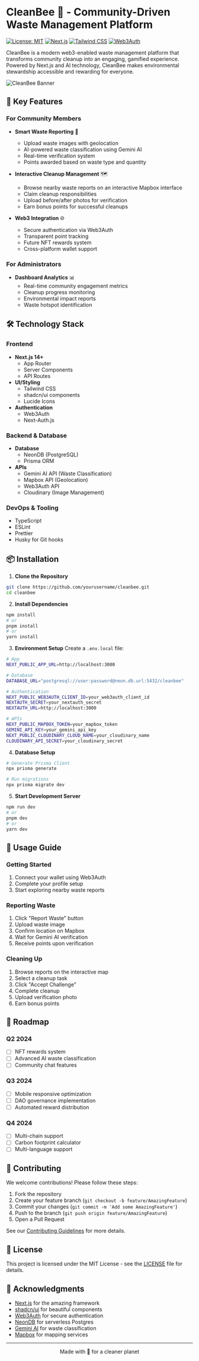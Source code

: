 # CleanBee 🐝 - Community-Driven Waste Management Platform

[![License: MIT](https://img.shields.io/badge/License-MIT-yellow.svg)](https://opensource.org/licenses/MIT)
[![Next.js](https://img.shields.io/badge/Next.js-14-black)](https://nextjs.org/)
[![Tailwind CSS](https://img.shields.io/badge/Tailwind-3.0-blue)](https://tailwindcss.com/)
[![Web3Auth](https://img.shields.io/badge/Web3Auth-Latest-purple)](https://web3auth.io/)

CleanBee is a modern web3-enabled waste management platform that transforms community cleanup into an engaging, gamified experience. Powered by Next.js and AI technology, CleanBee makes environmental stewardship accessible and rewarding for everyone.

![CleanBee Banner](banner-placeholder.png)

## 🌟 Key Features

### For Community Members
- **Smart Waste Reporting** 📸
  - Upload waste images with geolocation
  - AI-powered waste classification using Gemini AI
  - Real-time verification system
  - Points awarded based on waste type and quantity

- **Interactive Cleanup Management** 🗺️
  - Browse nearby waste reports on an interactive Mapbox interface
  - Claim cleanup responsibilities
  - Upload before/after photos for verification
  - Earn bonus points for successful cleanups

- **Web3 Integration** 🌐
  - Secure authentication via Web3Auth
  - Transparent point tracking
  - Future NFT rewards system
  - Cross-platform wallet support

### For Administrators
- **Dashboard Analytics** 📊
  - Real-time community engagement metrics
  - Cleanup progress monitoring
  - Environmental impact reports
  - Waste hotspot identification

## 🛠️ Technology Stack

### Frontend
- **Next.js 14+**
  - App Router
  - Server Components
  - API Routes
- **UI/Styling**
  - Tailwind CSS
  - shadcn/ui components
  - Lucide Icons
- **Authentication**
  - Web3Auth
  - Next-Auth.js

### Backend & Database
- **Database**
  - NeonDB (PostgreSQL)
  - Prisma ORM
- **APIs**
  - Gemini AI API (Waste Classification)
  - Mapbox API (Geolocation)
  - Web3Auth API
  - Cloudinary (Image Management)

### DevOps & Tooling
- TypeScript
- ESLint
- Prettier
- Husky for Git hooks

## 📦 Installation

1. **Clone the Repository**
```bash
git clone https://github.com/yourusername/cleanbee.git
cd cleanbee
```

2. **Install Dependencies**
```bash
npm install
# or
pnpm install
# or
yarn install
```

3. **Environment Setup**
Create a `.env.local` file:
```bash
# App
NEXT_PUBLIC_APP_URL=http://localhost:3000

# Database
DATABASE_URL="postgresql://user:password@neon.db.url:5432/cleanbee"

# Authentication
NEXT_PUBLIC_WEB3AUTH_CLIENT_ID=your_web3auth_client_id
NEXTAUTH_SECRET=your_nextauth_secret
NEXTAUTH_URL=http://localhost:3000

# APIs
NEXT_PUBLIC_MAPBOX_TOKEN=your_mapbox_token
GEMINI_API_KEY=your_gemini_api_key
NEXT_PUBLIC_CLOUDINARY_CLOUD_NAME=your_cloudinary_name
CLOUDINARY_API_SECRET=your_cloudinary_secret
```

4. **Database Setup**
```bash
# Generate Prisma Client
npx prisma generate

# Run migrations
npx prisma migrate dev
```

5. **Start Development Server**
```bash
npm run dev
# or
pnpm dev
# or
yarn dev
```

## 🎯 Usage Guide

### Getting Started
1. Connect your wallet using Web3Auth
2. Complete your profile setup
3. Start exploring nearby waste reports

### Reporting Waste
1. Click "Report Waste" button
2. Upload waste image
3. Confirm location on Mapbox
4. Wait for Gemini AI verification
5. Receive points upon verification

### Cleaning Up
1. Browse reports on the interactive map
2. Select a cleanup task
3. Click "Accept Challenge"
4. Complete cleanup
5. Upload verification photo
6. Earn bonus points

## 🚀 Roadmap

### Q2 2024
- [ ] NFT rewards system
- [ ] Advanced AI waste classification
- [ ] Community chat features

### Q3 2024
- [ ] Mobile responsive optimization
- [ ] DAO governance implementation
- [ ] Automated reward distribution

### Q4 2024
- [ ] Multi-chain support
- [ ] Carbon footprint calculator
- [ ] Multi-language support

## 🤝 Contributing

We welcome contributions! Please follow these steps:

1. Fork the repository
2. Create your feature branch (`git checkout -b feature/AmazingFeature`)
3. Commit your changes (`git commit -m 'Add some AmazingFeature'`)
4. Push to the branch (`git push origin feature/AmazingFeature`)
5. Open a Pull Request

See our [Contributing Guidelines](CONTRIBUTING.md) for more details.

## 📄 License

This project is licensed under the MIT License - see the [LICENSE](LICENSE) file for details.

## 🙏 Acknowledgments

- [Next.js](https://nextjs.org/) for the amazing framework
- [shadcn/ui](https://ui.shadcn.com/) for beautiful components
- [Web3Auth](https://web3auth.io/) for secure authentication
- [NeonDB](https://neon.tech/) for serverless Postgres
- [Gemini AI](https://gemini.google.com) for waste classification
- [Mapbox](https://www.mapbox.com) for mapping services



---

<p align="center">Made with 💚 for a cleaner planet</p>
